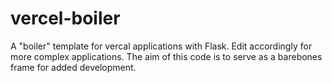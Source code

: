 # vercel-boiler
A "boiler" template for vercal applications with Flask. Edit accordingly for more complex applications. The aim of this code is to serve as a barebones frame for added development.
